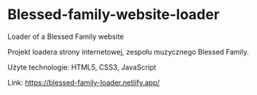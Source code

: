 # Blessed-family-website-loader

Loader of a Blessed Family website

Projekt loadera strony internetowej, zespołu muzycznego Blessed Family.

Użyte technologie: HTML5, CSS3, JavaScript

Link: https://blessed-family-loader.netlify.app/
